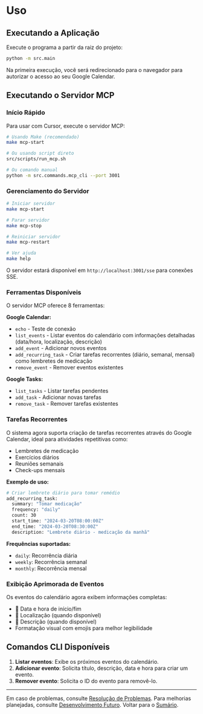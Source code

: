 # Uso

## Executando a Aplicação

Execute o programa a partir da raiz do projeto:

```bash
python -m src.main
```

Na primeira execução, você será redirecionado para o navegador para autorizar o acesso ao seu Google Calendar.

## Executando o Servidor MCP

### Início Rápido

Para usar com Cursor, execute o servidor MCP:

```bash
# Usando Make (recomendado)
make mcp-start

# Ou usando script direto
src/scripts/run_mcp.sh

# Ou comando manual
python -m src.commands.mcp_cli --port 3001
```

### Gerenciamento do Servidor

```bash
# Iniciar servidor
make mcp-start

# Parar servidor
make mcp-stop

# Reiniciar servidor
make mcp-restart

# Ver ajuda
make help
```

O servidor estará disponível em `http://localhost:3001/sse` para conexões SSE.

### Ferramentas Disponíveis

O servidor MCP oferece 8 ferramentas:

**Google Calendar:**

- `echo` - Teste de conexão
- `list_events` - Listar eventos do calendário com informações detalhadas (data/hora, localização, descrição)
- `add_event` - Adicionar novos eventos
- `add_recurring_task` - Criar tarefas recorrentes (diário, semanal, mensal) como lembretes de medicação
- `remove_event` - Remover eventos existentes

**Google Tasks:**

- `list_tasks` - Listar tarefas pendentes
- `add_task` - Adicionar novas tarefas
- `remove_task` - Remover tarefas existentes

### Tarefas Recorrentes

O sistema agora suporta criação de tarefas recorrentes através do Google Calendar, ideal para atividades repetitivas como:

- Lembretes de medicação
- Exercícios diários
- Reuniões semanais
- Check-ups mensais

**Exemplo de uso:**

```bash
# Criar lembrete diário para tomar remédio
add_recurring_task:
  summary: "Tomar medicação"
  frequency: "daily"
  count: 30
  start_time: "2024-03-20T08:00:00Z"
  end_time: "2024-03-20T08:30:00Z"
  description: "Lembrete diário - medicação da manhã"
```

**Frequências suportadas:**

- `daily`: Recorrência diária
- `weekly`: Recorrência semanal  
- `monthly`: Recorrência mensal

### Exibição Aprimorada de Eventos

Os eventos do calendário agora exibem informações completas:

- 📅 Data e hora de início/fim
- 📍 Localização (quando disponível)
- 📝 Descrição (quando disponível)
- Formatação visual com emojis para melhor legibilidade

## Comandos CLI Disponíveis

1. **Listar eventos**: Exibe os próximos eventos do calendário.
2. **Adicionar evento**: Solicita título, descrição, data e hora para criar um evento.
3. **Remover evento**: Solicita o ID do evento para removê-lo.

---
Em caso de problemas, consulte [Resolução de Problemas](troubleshooting.md).
Para melhorias planejadas, consulte [Desenvolvimento Futuro](future.md).
Voltar para o [Sumário](README.md).
